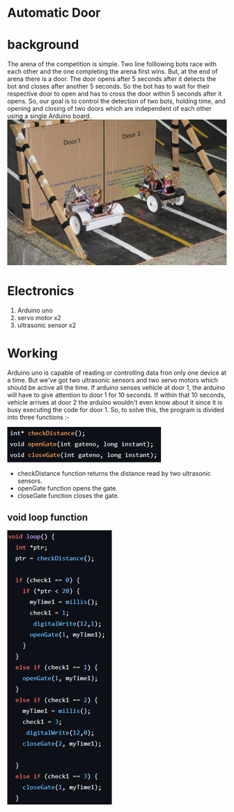 # Automatic Door
 # background 
The arena of the competition is simple. Two line folllowing bots race with each other and the one completing the arena first wins. But, at the end of arena there is a door. The door opens after 5 seconds after it detects the bot and closes after another 5 seconds. So the bot has to wait for their respective door to open and has to cross the door within 5 seconds after it opens. So, our goal is to control the detection of two bots, holding time,  and opening and closing of two doors which are independent of each other using a single Arduino board.
![img](https://github.com/Sanjog34/automaticDoor/blob/main/images/door.jpg)

 
# Electronics
1. Arduino uno
2. servo motor x2
3. ultrasonic sensor x2



  # Working

 Arduino uno is capable of reading or controlling data fron only one device at a time. But we've got two ultrasonic sensors and two servo motors which should be active all the time. If arduino senses vehicle at door 1, the arduino will have to give attention to door 1 for 10 seconds. If within that 10 seconds, vehicle arrives at door 2 the arduino wouldn't even know about it since it is busy executing the code for door 1. So, to solve this, the program is divided into three functions :-

 
 ![img](https://github.com/Sanjog34/automaticDoor/blob/main/images/function.png)

 *   checkDistance function returns the distance read by two ultrasonic sensors.
 *   openGate function opens the gate.
 *   closeGate function closes the gate.

 ## void loop function
 ![img](https://github.com/Sanjog34/automaticDoor/blob/main/images/loop.png)

